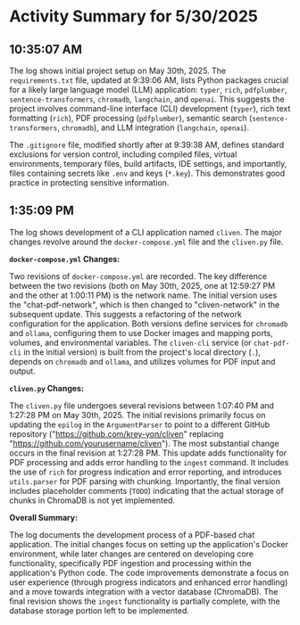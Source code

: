 # Activity Summary for 5/30/2025

## 10:35:07 AM
The log shows initial project setup on May 30th, 2025.  The `requirements.txt` file, updated at 9:39:06 AM, lists Python packages crucial for a likely large language model (LLM) application: `typer`, `rich`, `pdfplumber`, `sentence-transformers`, `chromadb`, `langchain`, and `openai`. This suggests the project involves command-line interface (CLI) development (`typer`), rich text formatting (`rich`), PDF processing (`pdfplumber`), semantic search (`sentence-transformers`, `chromadb`), and LLM integration (`langchain`, `openai`).

The `.gitignore` file, modified shortly after at 9:39:38 AM, defines standard exclusions for version control, including compiled files, virtual environments, temporary files, build artifacts, IDE settings, and importantly, files containing secrets like `.env` and keys (`*.key`).  This demonstrates good practice in protecting sensitive information.


## 1:35:09 PM
The log shows development of a CLI application named `cliven`.  The major changes revolve around the `docker-compose.yml` file and the `cliven.py` file.

**`docker-compose.yml` Changes:**

Two revisions of `docker-compose.yml` are recorded.  The key difference between the two revisions (both on May 30th, 2025, one at 12:59:27 PM and the other at 1:00:11 PM) is the network name. The initial version uses the "chat-pdf-network", which is then changed to "cliven-network" in the subsequent update.  This suggests a refactoring of the network configuration for the application.  Both versions define services for `chromadb` and `ollama`,  configuring them to use Docker images and mapping ports, volumes, and environmental variables. The `cliven-cli` service (or `chat-pdf-cli` in the initial version) is built from the project's local directory (`.`), depends on `chromadb` and `ollama`, and utilizes volumes for PDF input and output.

**`cliven.py` Changes:**

The `cliven.py` file undergoes several revisions between 1:07:40 PM and 1:27:28 PM on May 30th, 2025.  The initial revisions primarily focus on updating the `epilog` in the `ArgumentParser` to point to a different GitHub repository ("https://github.com/krey-yon/cliven" replacing "https://github.com/yourusername/cliven").  The most substantial change occurs in the final revision at 1:27:28 PM.  This update adds functionality for PDF processing and adds error handling to the `ingest` command.  It includes the use of `rich` for progress indication and error reporting,  and introduces `utils.parser` for PDF parsing with chunking.  Importantly, the final version includes placeholder comments (`TODO`) indicating that the actual storage of chunks in ChromaDB is not yet implemented.

**Overall Summary:**

The log documents the development process of a PDF-based chat application. The initial changes focus on setting up the application's Docker environment, while later changes are centered on developing core functionality, specifically PDF ingestion and processing within the application's Python code.  The code improvements demonstrate a focus on user experience (through progress indicators and enhanced error handling) and a move towards integration with a vector database (ChromaDB). The final revision shows the `ingest` functionality is partially complete, with the database storage portion left to be implemented.
